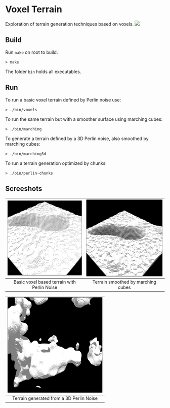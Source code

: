 # Voxel Terrain
Exploration of terrain generation techniques based on voxels.
![](img/chunks.gif)
## Build
Run `make` on root to build.
```
> make
```
The folder `bin` holds all executables.

## Run
To run a basic voxel terrain defined by Perlin noise use:
```
> ./bin/voxels
```
To run the same terrain but with a smoother surface using marching cubes:
```
> ./bin/marching
```
To generate a terrain defined by a 3D Perlin noise, also smoothed by marching cubes:
```
> ./bin/marching3d
```
To run a terrain generation optimized by chunks:
```
> ./bin/perlin-chunks
```

## Screeshots

| <img src="img/voxels.png" alt="voxels" width="300"/>  | <img src="img/marching.png" alt="marching" width="300"/>
|:---:|:---:|
| Basic voxel based terrain with Perlin Noise  | Terrain smoothed by marching cubes


| <img src="img/marching3d.png" alt="voxels" width="300"/>  |
|:---:|
| Terrain generated from a 3D Perlin Noise  | 
